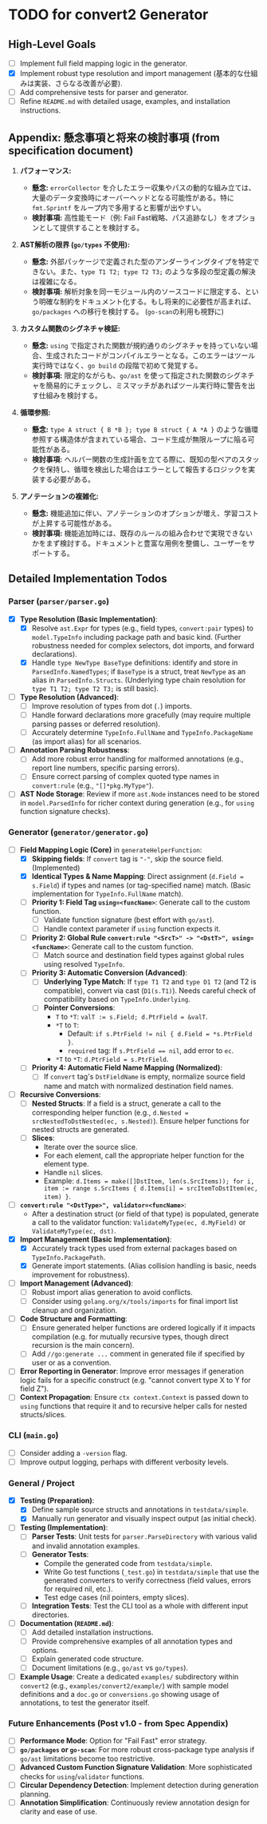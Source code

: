 # TODO for convert2 Generator

## High-Level Goals

*   [ ] Implement full field mapping logic in the generator.
*   [X] Implement robust type resolution and import management (基本的な仕組みは実装、さらなる改善が必要).
*   [ ] Add comprehensive tests for parser and generator.
*   [ ] Refine `README.md` with detailed usage, examples, and installation instructions.

## Appendix: 懸念事項と将来の検討事項 (from specification document)

1.  **パフォーマンス:**
    *   **懸念:** `errorCollector` を介したエラー収集やパスの動的な組み立ては、大量のデータ変換時にオーバーヘッドとなる可能性がある。特に `fmt.Sprintf` をループ内で多用すると影響が出やすい。
    *   **検討事項:** 高性能モード（例: Fail Fast戦略、パス追跡なし）をオプションとして提供することを検討する。

2.  **AST解析の限界 (`go/types` 不使用):**
    *   **懸念:** 外部パッケージで定義された型のアンダーライングタイプを特定できない。また、`type T1 T2; type T2 T3;` のような多段の型定義の解決は複雑になる。
    *   **検討事項:** 解析対象を同一モジュール内のソースコードに限定する、という明確な制約をドキュメント化する。もし将来的に必要性が高まれば、`go/packages` への移行を検討する。 (`go-scan`の利用も視野に)

3.  **カスタム関数のシグネチャ検証:**
    *   **懸念:** `using` で指定された関数が規約通りのシグネチャを持っていない場合、生成されたコードがコンパイルエラーとなる。このエラーはツール実行時ではなく、`go build` の段階で初めて発覚する。
    *   **検討事項:** 限定的ながらも、`go/ast` を使って指定された関数のシグネチャを簡易的にチェックし、ミスマッチがあればツール実行時に警告を出す仕組みを検討する。

4.  **循環参照:**
    *   **懸念:** `type A struct { B *B }; type B struct { A *A }` のような循環参照する構造体が含まれている場合、コード生成が無限ループに陥る可能性がある。
    *   **検討事項:** ヘルパー関数の生成計画を立てる際に、既知の型ペアのスタックを保持し、循環を検出した場合はエラーとして報告するロジックを実装する必要がある。

5.  **アノテーションの複雑化:**
    *   **懸念:** 機能追加に伴い、アノテーションのオプションが増え、学習コストが上昇する可能性がある。
    *   **検討事項:** 機能追加時には、既存のルールの組み合わせで実現できないかをまず検討する。ドキュメントと豊富な用例を整備し、ユーザーをサポートする。

## Detailed Implementation Todos

### Parser (`parser/parser.go`)
*   [X] **Type Resolution (Basic Implementation)**:
    *   [X] Resolve `ast.Expr` for types (e.g., field types, `convert:pair` types) to `model.TypeInfo` including package path and basic kind. (Further robustness needed for complex selectors, dot imports, and forward declarations).
    *   [X] Handle `type NewType BaseType` definitions: identify and store in `ParsedInfo.NamedTypes`; if `BaseType` is a struct, treat `NewType` as an alias in `ParsedInfo.Structs`. (Underlying type chain resolution for `type T1 T2; type T2 T3;` is still basic).
*   [ ] **Type Resolution (Advanced)**:
    *   [ ] Improve resolution of types from dot (`.`) imports.
    *   [ ] Handle forward declarations more gracefully (may require multiple parsing passes or deferred resolution).
    *   [ ] Accurately determine `TypeInfo.FullName` and `TypeInfo.PackageName` (as import alias) for all scenarios.
*   [ ] **Annotation Parsing Robustness**:
    *   [ ] Add more robust error handling for malformed annotations (e.g., report line numbers, specific parsing errors).
    *   [ ] Ensure correct parsing of complex quoted type names in `convert:rule` (e.g., `"[]*pkg.MyType"`).
*   [ ] **AST Node Storage**: Review if more `ast.Node` instances need to be stored in `model.ParsedInfo` for richer context during generation (e.g., for `using` function signature checks).

### Generator (`generator/generator.go`)
*   [ ] **Field Mapping Logic (Core)** in `generateHelperFunction`:
    *   [X] **Skipping fields**: If `convert` tag is `"-"`, skip the source field. (Implemented)
    *   [X] **Identical Types & Name Mapping**: Direct assignment (`d.Field = s.Field`) if types and names (or tag-specified name) match. (Basic implementation for `TypeInfo.FullName` match).
    *   [ ] **Priority 1: Field Tag `using=<funcName>`**: Generate call to the custom function.
        *   [ ] Validate function signature (best effort with `go/ast`).
        *   [ ] Handle context parameter if `using` function expects it.
    *   [ ] **Priority 2: Global Rule `convert:rule "<SrcT>" -> "<DstT>", using=<funcName>`**: Generate call to the custom function.
        *   [ ] Match source and destination field types against global rules using resolved `TypeInfo`.
    *   [ ] **Priority 3: Automatic Conversion (Advanced)**:
        *   [ ] **Underlying Type Match**: If `type T1 T2` and `type D1 T2` (and T2 is compatible), convert via cast (`D1(s.T1)`). Needs careful check of compatibility based on `TypeInfo.Underlying`.
        *   [ ] **Pointer Conversions**:
            *   `T` to `*T`: `valT := s.Field; d.PtrField = &valT`.
            *   `*T` to `T`:
                *   Default: `if s.PtrField != nil { d.Field = *s.PtrField }`.
                *   `required` tag: If `s.PtrField == nil`, add error to `ec`.
            *   `*T` to `*T`: `d.PtrField = s.PtrField`.
    *   [ ] **Priority 4: Automatic Field Name Mapping (Normalized)**:
        *   [ ] If `convert` tag's `DstFieldName` is empty, normalize source field name and match with normalized destination field names.
*   [ ] **Recursive Conversions**:
    *   [ ] **Nested Structs**: If a field is a struct, generate a call to the corresponding helper function (e.g., `d.Nested = srcNestedToDstNested(ec, s.Nested)`). Ensure helper functions for nested structs are generated.
    *   [ ] **Slices**:
        *   Iterate over the source slice.
        *   For each element, call the appropriate helper function for the element type.
        *   Handle `nil` slices.
        *   Example: `d.Items = make([]DstItem, len(s.SrcItems)); for i, item := range s.SrcItems { d.Items[i] = srcItemToDstItem(ec, item) }`.
*   [ ] **`convert:rule "<DstType>", validator=<funcName>`**:
    *   After a destination struct (or field of that type) is populated, generate a call to the validator function: `ValidateMyType(ec, d.MyField)` or `ValidateMyType(ec, dst)`.
*   [X] **Import Management (Basic Implementation)**:
    *   [X] Accurately track types used from external packages based on `TypeInfo.PackagePath`.
    *   [X] Generate import statements. (Alias collision handling is basic, needs improvement for robustness).
*   [ ] **Import Management (Advanced)**:
    *   [ ] Robust import alias generation to avoid conflicts.
    *   [ ] Consider using `golang.org/x/tools/imports` for final import list cleanup and organization.
*   [ ] **Code Structure and Formatting**:
    *   [ ] Ensure generated helper functions are ordered logically if it impacts compilation (e.g. for mutually recursive types, though direct recursion is the main concern).
    *   [ ] Add `//go:generate ...` comment in generated file if specified by user or as a convention.
*   [ ] **Error Reporting in Generator**: Improve error messages if generation logic fails for a specific construct (e.g. "cannot convert type X to Y for field Z").
*   [ ] **Context Propagation**: Ensure `ctx context.Context` is passed down to `using` functions that require it and to recursive helper calls for nested structs/slices.

### CLI (`main.go`)
*   [ ] Consider adding a `-version` flag.
*   [ ] Improve output logging, perhaps with different verbosity levels.

### General / Project
*   [X] **Testing (Preparation)**:
    *   [X] Define sample source structs and annotations in `testdata/simple`.
    *   [X] Manually run generator and visually inspect output (as initial check).
*   [ ] **Testing (Implementation)**:
    *   [ ] **Parser Tests**: Unit tests for `parser.ParseDirectory` with various valid and invalid annotation examples.
    *   [ ] **Generator Tests**:
        *   Compile the generated code from `testdata/simple`.
        *   Write Go test functions (`_test.go`) in `testdata/simple` that use the generated converters to verify correctness (field values, errors for required nil, etc.).
        *   Test edge cases (nil pointers, empty slices).
    *   [ ] **Integration Tests**: Test the CLI tool as a whole with different input directories.
*   [ ] **Documentation (`README.md`)**:
    *   [ ] Add detailed installation instructions.
    *   [ ] Provide comprehensive examples of all annotation types and options.
    *   [ ] Explain generated code structure.
    *   [ ] Document limitations (e.g., `go/ast` vs `go/types`).
*   [ ] **Example Usage**: Create a dedicated `examples/` subdirectory within `convert2` (e.g., `examples/convert2/example/`) with sample model definitions and a `doc.go` or `conversions.go` showing usage of annotations, to test the generator itself.

### Future Enhancements (Post v1.0 - from Spec Appendix)
*   [ ] **Performance Mode**: Option for "Fail Fast" error strategy.
*   [ ] **`go/packages` or `go-scan`**: For more robust cross-package type analysis if `go/ast` limitations become too restrictive.
*   [ ] **Advanced Custom Function Signature Validation**: More sophisticated checks for `using`/`validator` functions.
*   [ ] **Circular Dependency Detection**: Implement detection during generation planning.
*   [ ] **Annotation Simplification**: Continuously review annotation design for clarity and ease of use.

